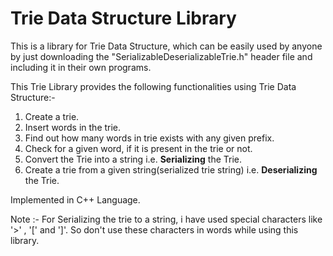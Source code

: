 # Trie Data Structure Library
This is a library for Trie Data Structure, which can be easily used by anyone by just downloading the "SerializableDeserializableTrie.h" header file and including it in their own programs.

This Trie Library provides the following functionalities using Trie Data Structure:-
1. Create a trie.
2. Insert words in the trie.
2. Find out how many words in trie exists with any given prefix.
3. Check for a given word, if it is present in the trie or not.
4. Convert the Trie into a string i.e. **Serializing** the Trie.
5. Create a trie from a given string(serialized trie string) i.e. **Deserializing** the Trie.

Implemented in C++ Language.

Note :- For Serializing the trie to a string, i have used special characters like '>' , '\[\' and ']'. 
So don't use these characters in words while using this library.
